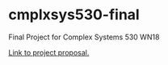 # cmplxsys530-final
Final Project for Complex Systems 530 WN18

[Link to project proposal.](proposal/PROPOSAL.md)
